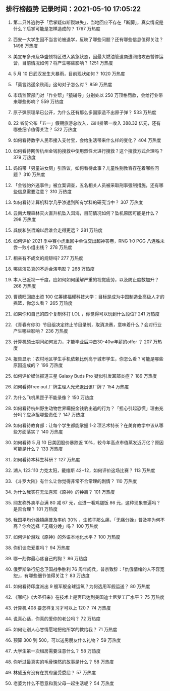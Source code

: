 
## 排行榜趋势 记录时间：2021-05-10 17:05:22
  
  1. 第二只外逃豹子「后掌疑似断裂缺失」，当地回应不存在「断脚」，真实情况是什么？后掌可能是怎样造成的？ 1767 万热度
    
  2. 西安一大学生因不当言论被退学，反映了哪些问题？还有哪些信息值得关注？ 1498 万热度
    
  3. 美宣布多州及华盛顿特区进入紧急状态，因最大燃油管道商遭网络攻击暂停运营，目前情况如何？将产生哪些影响？ 1251 万热度
    
  4. 5 月 10 日武汉发生大暴雨，目前现状如何？ 1020 万热度
    
  5. 「莫言路遥余秋雨」这句对子怎么对？ 859 万热度
    
  6. 市场监管部门对「作业帮」「猿辅导」分别处以 250 万顶格罚款，会给行业带来哪些影响？ 559 万热度
    
  7. 原子弹原理早已公开，为什么还有那么多国家造不出原子弹？ 533 万热度
    
  8. 22 省份公布「五一」假期旅游总收入，四川排第一收入 388.32 亿元，还有哪些细节值得关注？ 522 万热度
    
  9. 如何看待数字人民币接入支付宝，会给生活带来什么样的变化？ 404 万热度
    
  10. 如何看待网传杭州金钱豹搜救中使用烈性犬进行搜救？这个搜救方式合理吗？ 379 万热度
    
  11. 妈妈带「男童进女厕」引热议，如何看待此事？儿童性别教育存在着哪些问题？ 310 万热度
    
  12. 「金钱豹外逃事件」被立案调查，五名相关人员被采取刑事强制措施，还有哪些信息需要注意？ 310 万热度
    
  13. 如何看待计算机科学几乎渗透到所有学科的研究当中？ 307 万热度
    
  14. 云南大理森林灭火直升机坠入洱海，目前情况如何？坠机原因可能是什么？ 298 万热度
    
  15. 龚俊和张哲瀚以后谁会走得更远？ 281 万热度
    
  16. 如何评价 2021 季中赛小虎重回中单位交出超神答卷，RNG 1:0 PGG 八连胜未尝一败小组出线？ 278 万热度
    
  17. 相亲有不成文的规矩吗? 277 万热度
    
  18. 哪些演员真的不适合演电影？ 268 万热度
    
  19. 本人已近视一千度，应如何如何缓解严重的视觉疲劳，以及防止度数加升？ 266 万热度
    
  20. 曹德旺回应出资 100 亿筹建福耀科技大学：目标是成为中国制造业高级人才的摇篮，你怎么看？ 265 万热度
    
  21. 如果你和自己的四个复制体打 LOL ，你觉得可以玩到什么段位? 241 万热度
    
  22. 《青春有你3》节目组决定终止节目录制，取消决赛，意味着什么？会对行业产生哪些影响？ 236 万热度
    
  23. 计算机硕士期间如何发力，才能毕业后冲击30-40w年薪的offer ？ 207 万热度
    
  24. 报告显示：农村地区学生手机依赖比例高于城市学生，你怎么看？可能是哪些原因造成的？ 196 万热度
    
  25. 如何评价媒体报道三星 Galaxy Buds Pro 疑似引发耳部炎症？ 189 万热度
    
  26. 如何看待free out 厂牌主理人光光退出该厂牌？ 154 万热度
    
  27. 为什么飞机黑匣子不能录像？ 150 万热度
    
  28. 如何看待杭州野生动物世界瞒报金钱豹出逃的行为？「担心引起恐慌」理由充分吗？应承担哪些责任？ 147 万热度
    
  29. 如何看待教育部：让每个学生都能掌握 1-2 项艺术特长？在美育教学中该从哪些方面落实？ 140 万热度
    
  30. 如何看待 5 月 10 日美团股价暴跌近 10%，较今年高点市值蒸发近万亿？原因可能是什么？ 133 万热度
    
  31. 如何看待本科生科研？ 127 万热度
    
  32. 湖人 123:110 力克太阳，戴维斯 42+12，如何评价这场比赛？ 113 万热度
    
  33. 《斗罗大陆》有什么让你觉得非常不合常理的剧情？ 110 万热度
    
  34. 为什么我实在无法喜欢《原神》的钟离？ 101 万热度
    
  35. 网友称外卖平台满 80 减 67 元，点进一看鸡腿饭 86 元，这种现象普遍吗？是否合理？ 101 万热度
    
  36. 我国平均分娩镇痛普及率约 30% ，生孩子那么痛，「无痛分娩」普及率为何不高？你会选择「无痛分娩」吗？ 100 万热度
    
  37. 如何评价游戏《原神》的外语本地化水平？ 100 万热度
    
  38. 你们谈恋爱累吗？ 94 万热度
    
  39. 哪一刻你最心疼自己的狗？ 86 万热度
    
  40. 俄罗斯举行纪念卫国战争胜利 76 周年阅兵，普京致辞：「仇俄情绪的人不容宽恕」，有哪些细节值得关注？ 83 万热度
    
  41. 如何看待印度派出 9 艘军舰全球运氧？为何选用军舰运送？ 80 万热度
    
  42. 《哪吒》《大圣归来》在技术上是否已达到美国迪士尼梦工厂水平？ 75 万热度
    
  43. 计算机 408 要怎样复习才可以上 120？ 74 万热度
    
  44. 说真心话，你真的爱你的老公吗？ 72 万热度
    
  45. 如何让别人心甘情愿地把他所学的教给我？ 71 万热度
    
  46. 预算 300 到 500，可以送男朋友什么礼物？ 59 万热度
    
  47. 大学生第一次租房需要注意什么？ 58 万热度
    
  48. 你听过最真实的毛骨悚然的故事是什么？ 58 万热度
    
  49. 林黛玉有没有在贾府里受委屈？ 57 万热度
    
  50. 老婆为什么不愿意和我父母一起生活呢？ 54 万热度
    